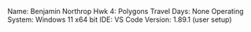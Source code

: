 Name: Benjamin Northrop
Hwk 4: Polygons
Travel Days: None
Operating System: Windows 11 x64 bit
IDE: VS Code Version: 1.89.1 (user setup)
